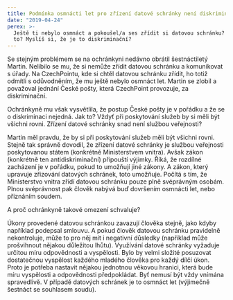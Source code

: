 ```yaml
---
title: Podmínka osmnácti let pro zřízení datové schránky není diskriminační
date: "2019-04-24"
perex: >-
  Ještě ti nebylo osmnáct a pokoušel/a ses zřídit si datovou schránku? Nešlo ti
  to? Myslíš si, že je to diskriminační?
---
```




Se stejným problémem se na ochránkyni nedávno obrátil šestnáctiletý Martin. Nelíbilo se mu, že si nemůže zřídit datovou schránku a komunikovat s úřady. Na CzechPointu, kde si chtěl datovou schránku zřídit, ho totiž odmítli s odůvodněním, že mu ještě nebylo osmnáct let. Martin se zlobil a považoval jednání České pošty, která CzechPoint provozuje, za diskriminační.   



Ochránkyně mu však vysvětlila, že postup České pošty je v pořádku a že se o diskriminaci nejedná. Jak to? Vždyť při poskytování služeb by si měli být všichni rovni. Zřízení datové schránky snad není službou veřejnosti?



Martin měl pravdu, že by si při poskytování služeb měli být všichni rovni. Stejně tak správně dovodil, že zřízení datové schránky je službou veřejnosti poskytovanou státem (konkrétně Ministerstvem vnitra). Avšak zákon (konkrétně ten antidiskriminační) připouští výjimky. Říká, že rozdílné zacházení je v pořádku, pokud to umožňují jiné zákony. A zákon, který upravuje zřizování datových schránek, toto umožňuje. Počítá s tím, že Ministerstvo vnitra zřídí datovou schránku pouze plně svéprávným osobám. Plnou svéprávnost pak člověk nabývá buď dovršením osmnácti let, nebo přiznáním soudem.

A proč ochránkyně takové omezení schvaluje?



Úkony provedené datovou schránkou zavazují člověka stejně, jako kdyby například podepsal smlouvu. A pokud člověk datovou schránku pravidelně nekontroluje, může to pro něj mít i negativní důsledky (například může prošvihnout nějakou důležitou lhůtu). Využívání datové schránky vyžaduje určitou míru odpovědnosti a vyspělosti. Bylo by velmi složité posuzovat dostatečnou vyspělost každého mladého člověka pro každý dílčí úkon. Proto je potřeba nastavit nějakou jednotnou věkovou hranici, která bude míru vyspělosti a odpovědnosti předpokládat. Byť nemusí být vždy vnímána spravedlivě. V případě datových schránek je to osmnáct let (výjimečně šestnáct se souhlasem soudu).


